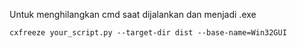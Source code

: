 Untuk menghilangkan cmd saat dijalankan dan menjadi .exe
```
cxfreeze your_script.py --target-dir dist --base-name=Win32GUI
```
